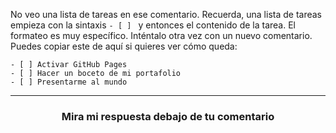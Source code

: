 No veo una lista de tareas en ese comentario. Recuerda, una lista de tareas empieza con la sintaxis `- [ ] ` y entonces el contenido de la tarea. El formateo es muy específico. Inténtalo otra vez con un nuevo comentario. Puedes copiar este de aquí si quieres ver cómo queda:

```
- [ ] Activar GitHub Pages
- [ ] Hacer un boceto de mi portafolio
- [ ] Presentarme al mundo
```

<!-- If you would like assistance troubleshooting, create a post on the [GitHub Community]({{ communityBoard }}) board. You might also want to search for your issue to see if other people have resolved it in the past. -->

<hr>
<h3 align="center">Mira mi respuesta debajo de tu comentario</h3>
